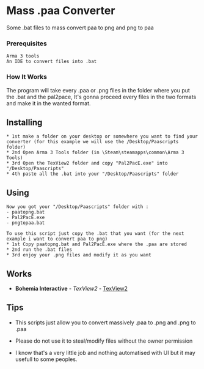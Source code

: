 # Mass .paa Converter

Some .bat files to mass convert paa to png and png to paa


### Prerequisites


```
Arma 3 tools
An IDE to convert files into .bat 
```

### How It Works

The program will take every .paa or .png files in the folder where you put the .bat and the pal2pace, 
It's gonna proceed every files in the two formats and make it in the wanted format.

## Installing

```
* 1st make a folder on your desktop or somewhere you want to find your converter (for this example we will use the /Desktop/Paascripts folder)
* 2nd Open Arma 3 Tools folder (in \Steam\steamapps\common\Arma 3 Tools)
* 3rd Open the TexView2 folder and copy "Pal2PacE.exe" into "/Desktop/Paascripts"
* 4th paste all the .bat into your "/Desktop/Paascripts" folder
```

## Using


```
Now you got your "/Desktop/Paascripts" folder with :
- paatopng.bat
- Pal2PacE.exe
- pngtopaa.bat
```

```
To use this script just copy the .bat that you want (for the next example i want to convert paa to png)
* 1st Copy paatopng.bat and Pal2PacE.exe where the .paa are stored
* 2nd run the .bat files
* 3rd enjoy your .png files and modify it as you want
```



## Works

* **Bohemia Interactive** - *TexView2* - [TexView2](https://community.bistudio.com/wiki/TexView_2)



## Tips

* This scripts just allow you to convert massively .paa to .png and .png to .paa
* Please do not use it to steal/modify files without the owner permission

* I know that's a very little job and nothing automatised with UI but it may usefull to some peoples.

